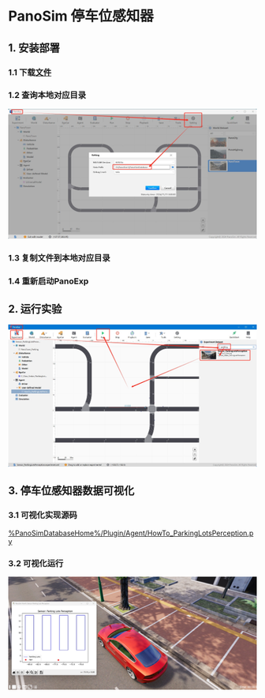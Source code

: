 # PanoSim 停车位感知器

## 1. 安装部署

### 1.1 下载[文件](./PanoSimDatabase)

### 1.2 查询本地对应目录
![image](../../../Bus/ego/docs/images/folder.jpg)

### 1.3 复制文件到本地对应目录

### 1.4 重新启动PanoExp

## 2. 运行实验
![image](docs/images/open.jpg)


## 3. 停车位感知器数据可视化

### 3.1 可视化实现源码
[%PanoSimDatabaseHome%/Plugin/Agent/HowTo_ParkingLotsPerception.py](PanoSimDatabase/Plugin/Agent/HowTo_ParkingLotsPerception.py)

### 3.2 可视化运行
![image](docs/images/visualization.jpg)
